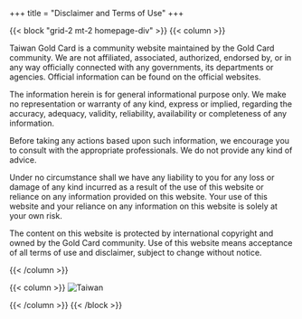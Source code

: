 +++
title = "Disclaimer and Terms of Use"
+++

{{< block "grid-2 mt-2 homepage-div" >}}
{{< column >}}

Taiwan Gold Card is a community website maintained by the Gold Card community. We are not
 affiliated, associated, authorized, endorsed by, or in any way officially connected with
 any governments, its departments or agencies. Official information can be found on the
 official websites.

The information herein is for general informational purpose only. We make no representation
 or warranty of any kind, express or implied, regarding the accuracy, adequacy, validity,
 reliability, availability or completeness of any information.

Before taking any actions based upon such information, we encourage you to consult with
 the appropriate professionals. We do not provide any kind of advice.

Under no circumstance shall we have any liability to you for any loss or damage of any kind
 incurred as a result of the use of this website or reliance on any information provided on 
this website. Your use of this website and your reliance on any information on this website 
is solely at your own risk.

The content on this website is protected by international copyright and owned by the Gold
 Card community. Use of this website means acceptance of all terms of use and disclaimer,
 subject to change without notice.



{{< /column >}}

{{< column >}}
![Taiwan](/images/taiwan-unsplash.jpeg)


{{< /column >}}
{{< /block >}}
